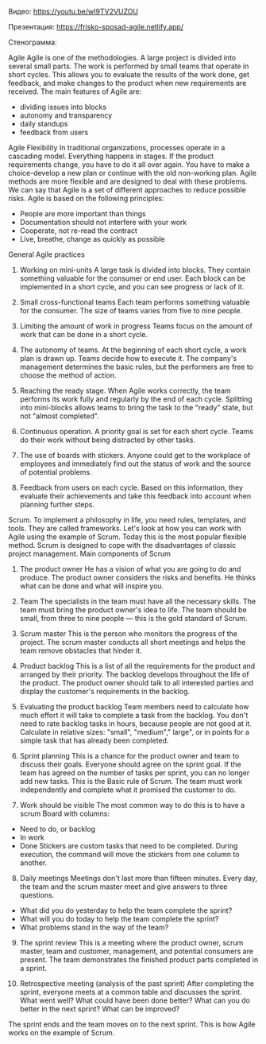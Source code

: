 
Видео: https://youtu.be/wI9TV2VUZOU

Презентация: https://frisko-sposad-agile.netlify.app/

Стенограмма:

Agile
Agile is one of the methodologies. 
A large project is divided into several small parts. 
The work is performed by small teams that operate in short cycles. 
This allows you to evaluate the results of the work done, get feedback, and make changes to the product when new requirements are received.
The main features of Agile are:
- dividing issues into blocks
- autonomy and transparency
- daily standups
- feedback from users

Agile Flexibility
In traditional organizations, processes operate in a cascading model. Everything happens in stages. 
If the product requirements change, you have to do it all over again. 
You have to make a choice-develop a new plan or continue with the old non-working plan.
Agile methods are more flexible and are designed to deal with these problems. 
We can say that Agile is a set of different approaches to reduce possible risks.
Agile is based on the following principles:
- People are more important than things
- Documentation should not interfere with your work
- Cooperate, not re-read the contract
- Live, breathe, change as quickly as possible
 
 
General Agile practices

1. Working on mini-units
A large task is divided into blocks. 
They contain something valuable for the consumer or end user. 
Each block can be implemented in a short cycle, and you can see progress or lack of it.

2. Small cross-functional teams
Each team performs something valuable for the consumer. 
The size of teams varies from five to nine people.

3. Limiting the amount of work in progress
Teams focus on the amount of work that can be done in a short cycle.

4. The autonomy of teams.
At the beginning of each short cycle, a work plan is drawn up. 
Teams decide how to execute it. 
The company's management determines the basic rules, but the performers are free to choose the method of action.

5. Reaching the ready stage.
When Agile works correctly, the team performs its work fully and regularly by the end of each cycle. 
Splitting into mini-blocks allows teams to bring the task to the "ready" state, but not "almost completed".

6. Continuous operation.
A priority goal is set for each short cycle. 
Teams do their work without being distracted by other tasks.

7. The use of boards with stickers.
Anyone could get to the workplace of employees and immediately find out the status of work and the source of potential problems.

8. Feedback from users on each cycle.
Based on this information, they evaluate their achievements and take this feedback into account when planning further steps. 

Scrum.
To implement a philosophy in life, you need rules, templates, and tools. 
They are called frameworks.
Let's look at how you can work with Agile using the example of Scrum. 
Today this is the most popular flexible method. 
Scrum is designed to cope with the disadvantages of classic project management.
Main components of Scrum

1. The product owner
He has a vision of what you are going to do and produce. 
The product owner considers the risks and benefits. 
He thinks what can be done and what will inspire you.

2. Team
The specialists in the team must have all the necessary skills. 
The team must bring the product owner's idea to life. 
The team should be small, from three to nine people — this is the gold standard of Scrum.

3. Scrum master
This is the person who monitors the progress of the project. 
The scrum master conducts all short meetings and helps the team remove obstacles that hinder it.

4. Product backlog
This is a list of all the requirements for the product and arranged by their priority. 
The backlog develops throughout the life of the product.
The product owner should talk to all interested parties and display the customer's requirements in the backlog.

5. Evaluating the product backlog
Team members need to calculate how much effort it will take to complete a task from the backlog. 
You don't need to rate backlog tasks in hours, because people are not good at it. Calculate in relative sizes: "small", "medium"," large", or in points for a simple task that has already been completed.
 
6. Sprint planning
This is a chance for the product owner and team to discuss their goals. 
Everyone should agree on the sprint goal. 
If the team has agreed on the number of tasks per sprint, you can no longer add new tasks. 
This is the Basic rule of Scrum. 
The team must work independently and complete what it promised the customer to do.

7. Work should be visible
The most common way to do this is to have a scrum Board with columns:
- Need to do, or backlog
- In work
- Done
Stickers are custom tasks that need to be completed. 
During execution, the command will move the stickers from one column to another.

8. Daily meetings
Meetings don't last more than fifteen minutes. 
Every day, the team and the scrum master meet and give answers to three questions.
- What did you do yesterday to help the team complete the sprint?
- What will you do today to help the team complete the sprint?
- What problems stand in the way of the team?

9. The sprint review
This is a meeting where the product owner, scrum master, team and customer, management, and potential consumers are present. 
The team demonstrates the finished product parts completed in a sprint.

10. Retrospective meeting (analysis of the past sprint)
After completing the sprint, everyone meets at a common table and discusses the sprint. 
What went well? 
What could have been done better? 
What can you do better in the next sprint? 
What can be improved?

The sprint ends and the team moves on to the next sprint. This is how Agile works on the example of Scrum.
